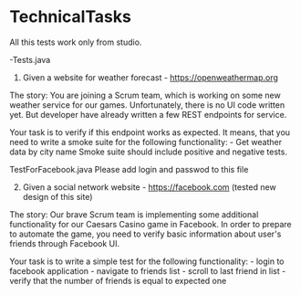 # TechnicalTasks
All this tests work only from studio.

-Tests.java
1. Given a website for weather forecast - https://openweathermap.org 
 
The story: You are joining a Scrum team, which is working on some new weather service for our games.  Unfortunately, there is no UI code written yet. But developer have already written a few REST endpoints for service.  
 
Your task is to verify if this endpoint works as expected.  It means, that you need to write a smoke suite for the following functionality:  - Get weather data by city name  Smoke suite should include positive and negative tests. 

TestForFacebook.java
Please add login and passwod to this file

2. Given a social network website - https://facebook.com (tested new design of this site)
 
The story:  Our brave Scrum team is implementing some additional functionality for our Caesars Casino game in Facebook.  In order to prepare to automate the game, you need to verify basic information about user's friends through Facebook UI. 
 
Your task is to write a simple test for the following functionality:   - login to facebook application  - navigate to friends list  - scroll to last friend in list  - verify that the number of friends is equal to expected one 
